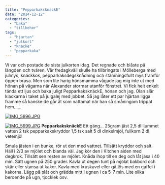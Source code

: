 ```yaml
---
title: "PepparkaksknäckE"
date: "2014-12-12"
categories: 
  - "baka"
  - "tillbehor"
tags: 
  - "hjartan"
  - "julkort"
  - "knacke"
  - "pepparkaka"
---
```


Vi var och postade de sista julkorten idag. Det regnade och blåste på längden och tvären. Vår fredagkväll skulle ha tillbringats i Mölleberga med julmys, knäckkok, pepparkaksdegsknådning och stämningsfullt mys framför öppen brasa. Men som lite harig hönsmamma vågade jag mig inte ut med hönan på vägarna när Alexander stormar utanför fönstret. Vi fick helt enkelt tända ett ljus och baka juligt PepparkaksknäckE, hönan och jag. Olan slår klackarna i taket på julgalej med jobbet. Så jag låter ett par hjärtan ligga framme så kanske de går åt som nattamat när han så småningom trippat hem......  
  
[![IMG_5996.JPG](/static/img/IMG_5996.jpg)](http://import.local/wp-content/uploads/2014/12/IMG_5996.jpg)  
  
[![IMG_5999.JPG](/static/img/IMG_5999.jpg)](http://import.local/wp-content/uploads/2014/12/IMG_5999.jpg) **PepparkaksknäckE** Ett gäng... 25gram jäst 2,5 dl ljummet vatten 2 tsk pepparkakskryddor 1,5 tsk salt 5 dl dinkelmjöl, fullkorn 2 dl vetemjöl

Smula jästen i en bunke, rör ut den med vattnet. Tillsätt kryddor och salt. Häll i 2/3 av mjölet och blanda väl. Jag kör den i Kitchen aiden med degkrok. Tillsätt sen resten av mjölet. Knåda ihop till en deg och låt jäsa i 40 min. Sätt ugnen på 250 grader. Kavla ut degen tunt på mjölat bakbord och skär eller stansa ut kakor. Kavla med kruskavel eller gå lös med en gaffel i kakorna. Lägg på plåt och grädda mitt i ugnen i ca 5-7 min. Lite olika beroende på ugn, tjocklek osv.
